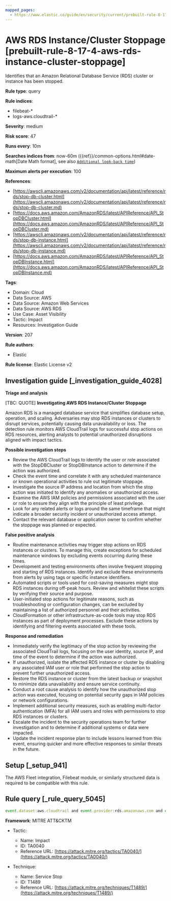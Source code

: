 ```yaml
---
mapped_pages:
  - https://www.elastic.co/guide/en/security/current/prebuilt-rule-8-17-4-aws-rds-instance-cluster-stoppage.html
---
```


# AWS RDS Instance/Cluster Stoppage [prebuilt-rule-8-17-4-aws-rds-instance-cluster-stoppage]

Identifies that an Amazon Relational Database Service (RDS) cluster or instance has been stopped.

**Rule type**: query

**Rule indices**:

* filebeat-*
* logs-aws.cloudtrail-*

**Severity**: medium

**Risk score**: 47

**Runs every**: 10m

**Searches indices from**: now-60m ({{ref}}/common-options.html#date-math[Date Math format], see also [`Additional look-back time`](docs-content://solutions/security/detect-and-alert/create-detection-rule.md#rule-schedule))

**Maximum alerts per execution**: 100

**References**:

* [https://awscli.amazonaws.com/v2/documentation/api/latest/reference/rds/stop-db-cluster.html](https://awscli.amazonaws.com/v2/documentation/api/latest/reference/rds/stop-db-cluster.md)
* [https://docs.aws.amazon.com/AmazonRDS/latest/APIReference/API_StopDBCluster.html](https://docs.aws.amazon.com/AmazonRDS/latest/APIReference/API_StopDBCluster.md)
* [https://awscli.amazonaws.com/v2/documentation/api/latest/reference/rds/stop-db-instance.html](https://awscli.amazonaws.com/v2/documentation/api/latest/reference/rds/stop-db-instance.md)
* [https://docs.aws.amazon.com/AmazonRDS/latest/APIReference/API_StopDBInstance.html](https://docs.aws.amazon.com/AmazonRDS/latest/APIReference/API_StopDBInstance.md)

**Tags**:

* Domain: Cloud
* Data Source: AWS
* Data Source: Amazon Web Services
* Data Source: AWS RDS
* Use Case: Asset Visibility
* Tactic: Impact
* Resources: Investigation Guide

**Version**: 207

**Rule authors**:

* Elastic

**Rule license**: Elastic License v2

## Investigation guide [_investigation_guide_4028]

**Triage and analysis**

[TBC: QUOTE]
**Investigating AWS RDS Instance/Cluster Stoppage**

Amazon RDS is a managed database service that simplifies database setup, operation, and scaling. Adversaries may stop RDS instances or clusters to disrupt services, potentially causing data unavailability or loss. The detection rule monitors AWS CloudTrail logs for successful stop actions on RDS resources, alerting analysts to potential unauthorized disruptions aligned with impact tactics.

**Possible investigation steps**

* Review the AWS CloudTrail logs to identify the user or role associated with the StopDBCluster or StopDBInstance action to determine if the action was authorized.
* Check the event time and correlate it with any scheduled maintenance or known operational activities to rule out legitimate stoppage.
* Investigate the source IP address and location from which the stop action was initiated to identify any anomalies or unauthorized access.
* Examine the AWS IAM policies and permissions associated with the user or role to ensure they align with the principle of least privilege.
* Look for any related alerts or logs around the same timeframe that might indicate a broader security incident or unauthorized access attempt.
* Contact the relevant database or application owner to confirm whether the stoppage was planned or expected.

**False positive analysis**

* Routine maintenance activities may trigger stop actions on RDS instances or clusters. To manage this, create exceptions for scheduled maintenance windows by excluding events occurring during these times.
* Development and testing environments often involve frequent stopping and starting of RDS instances. Identify and exclude these environments from alerts by using tags or specific instance identifiers.
* Automated scripts or tools used for cost-saving measures might stop RDS instances during off-peak hours. Review and whitelist these scripts by verifying their source and purpose.
* User-initiated stop actions for legitimate reasons, such as troubleshooting or configuration changes, can be excluded by maintaining a list of authorized personnel and their activities.
* CloudFormation or other infrastructure-as-code tools may stop RDS instances as part of deployment processes. Exclude these actions by identifying and filtering events associated with these tools.

**Response and remediation**

* Immediately verify the legitimacy of the stop action by reviewing the associated CloudTrail logs, focusing on the user identity, source IP, and time of the event to determine if the action was authorized.
* If unauthorized, isolate the affected RDS instance or cluster by disabling any associated IAM user or role that performed the stop action to prevent further unauthorized access.
* Restore the RDS instance or cluster from the latest backup or snapshot to minimize data unavailability and ensure service continuity.
* Conduct a root cause analysis to identify how the unauthorized stop action was executed, focusing on potential security gaps in IAM policies or network configurations.
* Implement additional security measures, such as enabling multi-factor authentication (MFA) for all IAM users and roles with permissions to stop RDS instances or clusters.
* Escalate the incident to the security operations team for further investigation and to determine if additional systems or data were impacted.
* Update the incident response plan to include lessons learned from this event, ensuring quicker and more effective responses to similar threats in the future.


## Setup [_setup_941]

The AWS Fleet integration, Filebeat module, or similarly structured data is required to be compatible with this rule.


## Rule query [_rule_query_5045]

```js
event.dataset:aws.cloudtrail and event.provider:rds.amazonaws.com and event.action:(StopDBCluster or StopDBInstance) and event.outcome:success
```

**Framework**: MITRE ATT&CKTM

* Tactic:

    * Name: Impact
    * ID: TA0040
    * Reference URL: [https://attack.mitre.org/tactics/TA0040/](https://attack.mitre.org/tactics/TA0040/)

* Technique:

    * Name: Service Stop
    * ID: T1489
    * Reference URL: [https://attack.mitre.org/techniques/T1489/](https://attack.mitre.org/techniques/T1489/)



